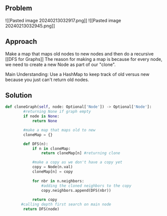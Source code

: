 ## Problem 

![[Pasted image 20240213032917.png]]
![[Pasted image 20240213032945.png]]

## Approach 
Make a map that maps old nodes to new nodes and then do a recursive [[DFS for Graphs]]
The reason for making a map is because for every node, we need to create a new Node as part of our "clone". 

Main Understanding: Use a HashMap to keep track of old versus new because you just can't return old nodes.
## Solution 
```python
def cloneGraph(self, node: Optional['Node']) -> Optional['Node']:
		#returning None if graph empty
        if node is None:
            return None

        #make a map that maps old to new
        cloneMap = {}

        def DFS(n):
            if n in cloneMap:
                return cloneMap[n] #returning clone

            #make a copy as we don't have a copy yet
            copy = Node(n.val)
            cloneMap[n] = copy
            
            for nbr in n.neighbors:
                #adding the cloned neighbors to the copy
                copy.neighbors.append(DFS(nbr))
                
            return copy
       #calling depth first search on main node
        return DFS(node)
```
